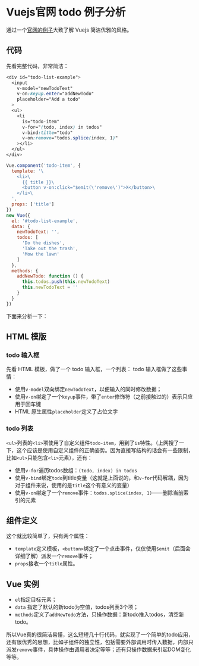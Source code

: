 # Vuejs官网 todo 例子分析

通过一个[官网的例子](http://vuejs.org/v2/guide/list.html#Components-and-v-for)大致了解 Vuejs 简洁优雅的风格。

## 代码

先看完整代码，非常简洁：

```css
<div id="todo-list-example">
  <input
    v-model="newTodoText"
    v-on:keyup.enter="addNewTodo"
    placeholder="Add a todo"
  >
  <ul>
    <li
      is="todo-item"
      v-for="(todo, index) in todos"
      v-bind:title="todo"
      v-on:remove="todos.splice(index, 1)"
    ></li>
  </ul>
</div>
```

```js
Vue.component('todo-item', {
  template: '\
    <li>\
      {{ title }}\
      <button v-on:click="$emit(\'remove\')">X</button>\
    </li>\
  ',
  props: ['title']
})
new Vue({
  el: '#todo-list-example',
  data: {
    newTodoText: '',
    todos: [
      'Do the dishes',
      'Take out the trash',
      'Mow the lawn'
    ]
  },
  methods: {
    addNewTodo: function () {
      this.todos.push(this.newTodoText)
      this.newTodoText = ''
    }
  }
})
```

下面来分析一下：

## HTML 模版

### todo 输入框
先看 HTML 模板，做了一个 todo 输入框，一个列表：
todo 输入框做了这些事情：
- 使用`v-model`双向绑定`newTodoText`，以便输入的同时修改数据；
- 使用`v-on`绑定了一个`keyup`事件，带了`enter`修饰符（之前接触过的）表示只应用于回车键
- HTML 原生属性`placeholder`定义了占位文字

### todo 列表
`<ul>`列表的`<li>`项使用了自定义组件`todo-item`，用到了`is`特性。（上网搜了一下，这个应该是使用自定义组件的正确姿势。因为直接写结构的话会有一些限制，比如`<ul>`只能包含`<li>`元素），还有：
- 使用`v-for`遍历todos数组：`(todo, index) in todos`
- 使用`v-bind`绑定`todo`到title变量（这就是上面说的，和`v-for`代码解耦，因为对于组件来说，使用的是`title`这个有意义的变量）
- 使用`v-on`绑定了一个`remove`事件：`todos.splice(index, 1)`——删除当前索引的元素

## 组件定义

这个就比较简单了，只有两个属性：
- `template`定义模板，`<button>`绑定了一个点击事件，仅仅使用`$emit`（后面会详细了解）派发一个`remove`事件；
- `props`接收一个`title`属性。

## Vue 实例

- `el`指定目标元素；
- `data` 指定了默认的新todo为空值，todos列表3个项；
- `methods`定义了`addNewTodo`方法，只操作数据：新todo推入todos，清空新todo。

所以Vue真的很简洁易懂，这么短短几十行代码，就实现了一个简单的todo应用，还有很优秀的思想，比如子组件的独立性，包括需要外部调用时传入数据，内部只派发`remove`事件，具体操作由调用者决定等等；还有只操作数据来引起DOM变化等等。
